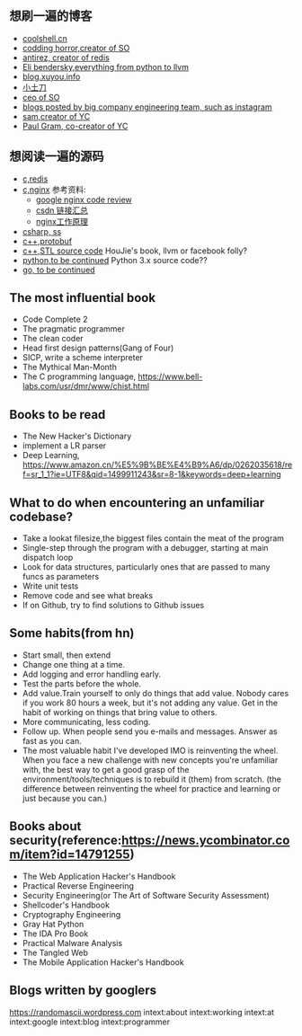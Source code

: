 ## 想刷一遍的博客
 - [coolshell.cn](http://coolshell.cn/)
 - [codding horror,creator of SO](<https://blog.codinghorror.com/>)
 - [antirez, creator of redis](<http://antirez.com/latest/0>)
 - [Eli bendersky,everything from python to llvm](<http://eli.thegreenplace.net/>)
 - [blog.xuyou.info](<blog.youxu.info>)
 - [小土刀](<http://wdxtub.com/>)
 - [ceo of SO](<https://www.joelonsoftware.com/2000/08/09/the-joel-test-12-steps-to-better-code/>)
 - [blogs posted by big company engineering team, such as instagram](<http://instagram-engineering.tumblr.com/post/12202313862/storing-hundreds-of-millions-of-simple-key-value>)
 - [sam,creator of YC]()
 - [Paul Gram, co-creator of YC]()

## 想阅读一遍的源码
 - [c,redis](<https://github.com/antirez/redis>)
 - [c,nginx](<http://hg.nginx.org/nginx.org>)
参考资料:
    - [google nginx code review](<https://code.google.com/archive/p/nginxsrp/wikis/NginxCodeReview.wiki>)
    - [csdn 链接汇总](<http://blog.csdn.net/unix21/article/details/8492617>)
    - [nginx工作原理](<https://www.nginx.com/blog/thread-pools-boost-performance-9x/>)
 - [csharp, ss](<https://github.com/shadowsocks/shadowsocks-windows>)
 - [c++,protobuf](<https://github.com/google/protobuf>)
 - [c++,STL source code]() HouJie's book, llvm or facebook folly?
 - [python,to be continued]() Python 3.x source code??
 - [go, to be continued]()

## The most influential book
 - Code Complete 2
 - The pragmatic programmer
 - The clean coder
 - Head first design patterns(Gang of Four)
 - SICP, write a scheme interpreter
 - The Mythical Man-Month
 - The C programming language, https://www.bell-labs.com/usr/dmr/www/chist.html

## Books to be read
 - The New Hacker's Dictionary
 - implement a LR parser
 - Deep Learning, https://www.amazon.cn/%E5%9B%BE%E4%B9%A6/dp/0262035618/ref=sr_1_1?ie=UTF8&qid=1499911243&sr=8-1&keywords=deep+learning

## What to do when encountering an unfamiliar codebase?
 - Take a lookat filesize,the biggest files contain the meat of the program
 - Single-step through the program with a debugger, starting at main dispatch loop
 - Look for data structures, particularly ones that are passed to many funcs as parameters
 - Write unit tests
 - Remove code and see what breaks
 - If on Github, try to find solutions to Github issues

## Some habits(from hn)
 - Start small, then extend
 - Change one thing at a time.
 - Add logging and error handling early.
 - Test the parts before the whole.
 - Add value.Train yourself to only do things that add value. Nobody cares if you work 80 hours a week, but it's not adding any value. Get in the habit of working on things that bring value to others.
 - More communicating, less coding.
 - Follow up. When people send you e-mails and messages. Answer as fast as you can.
 - The most valuable habit I've developed IMO is reinventing the wheel. When you face a new challenge with new concepts you're unfamiliar with, the best way to get a good grasp of the environment/tools/techniques is to rebuild it (them) from scratch.
 (the difference between reinventing the wheel for practice and learning or just because you can.)


## Books about security(reference:https://news.ycombinator.com/item?id=14791255)
 - The Web Application Hacker's Handbook
 - Practical Reverse Engineering
 - Security Engineering(or The Art of Software Security Assessment)
 - Shellcoder's Handbook
 - Cryptography Engineering
 - Gray Hat Python
 - The IDA Pro Book
 - Practical Malware Analysis
 - The Tangled Web
 - The Mobile Application Hacker's Handbook

## Blogs written by googlers
https://randomascii.wordpress.com
intext:about intext:working intext:at intext:google  intext:blog intext:programmer
